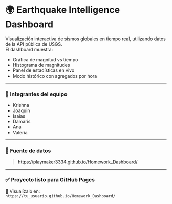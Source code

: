 # 🌍 Earthquake Intelligence Dashboard

Visualización interactiva de sismos globales en tiempo real, utilizando datos de la API pública de USGS.  
El dashboard muestra:

- Gráfica de magnitud vs tiempo 
- Histograma de magnitudes
- Panel de estadísticas en vivo
- Modo histórico con agregados por hora

---

### 👥 Integrantes del equipo

- Krishna  
- Joaquin  
- Isaias  
- Damaris  
- Ana  
- Valeria

---

### 📡 Fuente de datos

> https://playmaker3334.github.io/Homework_Dashboard/

---

### ✅ Proyecto listo para GitHub Pages

🔗 Visualízalo en:  
`https://tu_usuario.github.io/Homework_Dashboard/`


